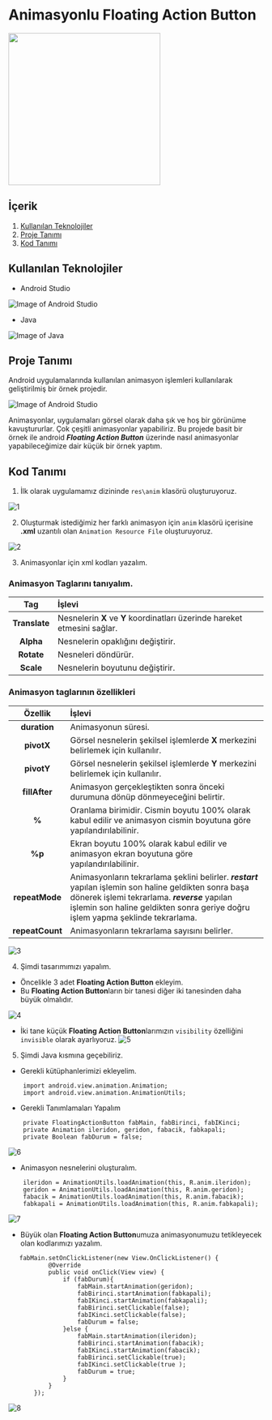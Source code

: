 # Animasyonlu Floating Action Button

<img src="https://user-images.githubusercontent.com/37263322/117293859-9db41500-ae7a-11eb-88d4-b6a9ad7e8a3d.gif" width="300">

## İçerik

1. [Kullanılan Teknolojiler](https://github.com/mehmetaydintr/Animasyonlu_Floating_Action_Button/blob/main/README.md#kullan%C4%B1lan-teknolojiler)
2. [Proje Tanımı](https://github.com/mehmetaydintr/Animasyonlu_Floating_Action_Button/blob/main/README.md#proje-tan%C4%B1m%C4%B1)
3. [Kod Tanımı](https://github.com/mehmetaydintr/Animasyonlu_Floating_Action_Button/blob/main/README.md#kod-tan%C4%B1m%C4%B1)

## Kullanılan Teknolojiler

  + Android Studio

![Image of Android Studio](https://www.xda-developers.com/files/2017/04/android-studio-logo.png)

  + Java

![Image of Java](https://yazilimamelesi.files.wordpress.com/2013/03/java_logo.jpg)


## Proje Tanımı

Android uygulamalarında kullanılan animasyon işlemleri kullanılarak geliştirilmiş bir örnek projedir.

![Image of Android Studio](https://lh3.googleusercontent.com/proxy/LVpV42NxM_jeKb3-hb6IpWic0gH97s-mIe2reqx-BOxxMifI6rMDJOYWwSQMCDe9zP002AIAqTeE9nDmkE2WBYU1_I0ssYsaKIpxHfapGuwgTpA9pSoC)

Animasyonlar, uygulamaları görsel olarak daha şık ve hoş bir görünüme kavuştururlar. Çok çeşitli animasyonlar yapabiliriz. Bu projede basit bir örnek ile android **_Floating Action Button_** üzerinde nasıl animasyonlar yapabileceğimize dair küçük bir örnek yaptım.

## Kod Tanımı

1. İlk olarak uygulamamız dizininde `res\anim` klasörü oluşturuyoruz.

![1](https://user-images.githubusercontent.com/37263322/117290744-d6ea8600-ae76-11eb-97f8-06fc6927e515.PNG)

2. Oluşturmak istediğimiz her farklı animasyon için `anim` klasörü içerisine **.xml** uzantılı olan `Animation Resource File` oluşturuyoruz.

![2](https://user-images.githubusercontent.com/37263322/117290769-de119400-ae76-11eb-9592-68dcbb0daf62.PNG)

3. Animasyonlar için xml kodları yazalım.
  
### **Animasyon Tag**larını tanıyalım.

| Tag | İşlevi |
|    :---:     |     :---       |
| **Translate** | Nesnelerin **X** ve **Y** koordinatları üzerinde hareket etmesini sağlar. |
| **Alpha** | Nesnelerin opaklığını değiştirir. |
| **Rotate** | Nesneleri döndürür. |
| **Scale** | Nesnelerin boyutunu değiştirir. |

### Animasyon taglarının özellikleri

| Özellik | İşlevi |
|    :---:     |     :---       |
| **duration** | Animasyonun süresi. |
| **pivotX** | Görsel nesnelerin şekilsel işlemlerde **X** merkezini belirlemek için kullanılır. |
| **pivotY** | Görsel nesnelerin şekilsel işlemlerde **Y** merkezini belirlemek için kullanılır. |
| **fillAfter** | Animasyon gerçekleştikten sonra önceki durumuna dönüp dönmeyeceğini belirtir. |
| **%** | Oranlama birimidir. Cismin boyutu 100% olarak kabul edilir ve animasyon cismin boyutuna göre yapılandırılabilinir. |
| **%p** | Ekran boyutu 100% olarak kabul edilir ve animasyon ekran boyutuna göre yapılandırılabilinir. |
| **repeatMode** | Animasyonların tekrarlama şeklini belirler. **_restart_** yapılan işlemin son haline geldikten sonra başa dönerek işlemi tekrarlama. **_reverse_** yapılan işlemin son haline geldikten sonra geriye doğru işlem yapma şeklinde tekrarlama. |
| **repeatCount** | Animasyonların tekrarlama sayısını belirler. |

![3](https://user-images.githubusercontent.com/37263322/117290915-09947e80-ae77-11eb-85c3-71a9456aaf98.png)

4. Şimdi tasarımımızı yapalım.
  
  + Öncelikle 3 adet **Floating Action Button** ekleyim.
  + Bu **Floating Action Button**ların bir tanesi diğer iki tanesinden daha büyük olmalıdır.

![4](https://user-images.githubusercontent.com/37263322/117292402-d521c200-ae78-11eb-8607-8b620828c08f.png)

  + İki tane küçük **Floating Action Button**larımızın `visibility` özelliğini `invisible` olarak ayarlıyoruz.
![5](https://user-images.githubusercontent.com/37263322/117292472-e9fe5580-ae78-11eb-8217-13092e35b3f3.png)



5. Şimdi Java kısmına geçebiliriz.
  
  + Gerekli kütüphanlerimizi ekleyelim.
      
```
    import android.view.animation.Animation;
    import android.view.animation.AnimationUtils;
```

  + Gerekli Tanımlamaları Yapalım

``` 
    private FloatingActionButton fabMain, fabBirinci, fabIKinci;
    private Animation ileridon, geridon, fabacik, fabkapali;
    private Boolean fabDurum = false;
```

![6](https://user-images.githubusercontent.com/37263322/117293365-f20ac500-ae79-11eb-8214-ffe17c127ba4.PNG)
       
  + Animasyon nesnelerini oluşturalım.
    
```
    ileridon = AnimationUtils.loadAnimation(this, R.anim.ileridon);
    geridon = AnimationUtils.loadAnimation(this, R.anim.geridon);
    fabacik = AnimationUtils.loadAnimation(this, R.anim.fabacik);
    fabkapali = AnimationUtils.loadAnimation(this, R.anim.fabkapali);
```

![7](https://user-images.githubusercontent.com/37263322/117293382-f9ca6980-ae79-11eb-9edc-e34ee21fbc78.PNG)

  + Büyük olan **Floating Action Button**umuza animasyonumuzu tetikleyecek olan kodlarımızı yazalım.
 
 ```
    fabMain.setOnClickListener(new View.OnClickListener() {
            @Override
            public void onClick(View view) {
                if (fabDurum){
                    fabMain.startAnimation(geridon);
                    fabBirinci.startAnimation(fabkapali);
                    fabIKinci.startAnimation(fabkapali);
                    fabBirinci.setClickable(false);
                    fabIKinci.setClickable(false);
                    fabDurum = false;
                }else {
                    fabMain.startAnimation(ileridon);
                    fabBirinci.startAnimation(fabacik);
                    fabIKinci.startAnimation(fabacik);
                    fabBirinci.setClickable(true);
                    fabIKinci.setClickable(true );
                    fabDurum = true;
                }
            }
        });
 ```
 
 ![8](https://user-images.githubusercontent.com/37263322/117293402-ffc04a80-ae79-11eb-81ff-b3eaf75b0d71.PNG)

